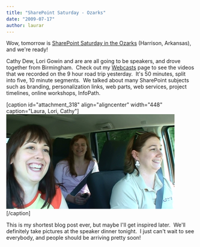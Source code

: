```yaml
---
title: "SharePoint Saturday - Ozarks"
date: "2009-07-17"
author: laurar
---
```


Wow, tomorrow is [SharePoint Saturday in the Ozarks](http://www.sharepointsaturday.org/ozarks) (Harrison, Arkansas), and we're ready!

Cathy Dew, Lori Gowin and are are all going to be speakers, and drove together from Birmingham.  Check out my [Webcasts](http://spinsiders.com/laurar/webcasts) page to see the videos that we recorded on the 9 hour road trip yesterday.  It's 50 minutes, split into five, 10 minute segments.  We talked about many SharePoint subjects such as branding, personalization links, web parts, web services, project timelines, online workshops, InfoPath.

\[caption id="attachment\_318" align="aligncenter" width="448" caption="Laura, Lori, Cathy"\][![Laura, Lori, Cathy](images/20090716143022b.jpg)](http://spinsiders.com/laurar/webcasts)\[/caption\]

This is my shortest blog post ever, but maybe I'll get inspired later.  We'll definitely take pictures at the speaker dinner tonight.  I just can't wait to see everybody, and people should be arriving pretty soon!
